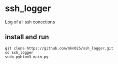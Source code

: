 # ssh_logger
Log of all ssh conections 


install and run
----------
```
git clone https://github.com/mkn025/ssh_logger.git
cd ssh_logger
sudo pyhton3 main.py
```

